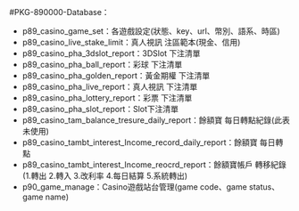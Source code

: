 #PKG-890000-Database：  
* p89_casino_game_set：各遊戲設定(狀態、key、url、幣別、語系、時區)  
* p89_casino_live_stake_limit：真人視訊 注區範本(現金、信用)  
* p89_casino_pha_3dslot_report：3DSlot 下注清單  
* p89_casino_pha_ball_report：彩球 下注清單  
* p89_casino_pha_golden_report：黃金期權 下注清單  
* p89_casino_pha_live_report：真人視訊 下注清單  
* p89_casino_pha_lottery_report：彩票 下注清單  
* p89_casino_pha_slot_report：Slot下注清單  
* p89_casino_tam_balance_tresure_daily_report：餘額寶 每日轉點紀錄(此表未使用)  
* p89_casino_tambt_interest_Income_record_daily_report：餘額寶 每日轉點  
* p89_casino_tambt_interest_Income_reocrd_report：餘額寶帳戶 轉移紀錄(1.轉出 2.轉入 3.改利率 4.每日結算 5.系統轉出)  
* p90_game_manage：Casino遊戲站台管理(game code、game status、game name)  


